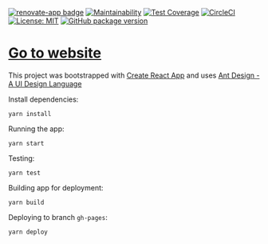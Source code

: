 [![renovate-app badge][renovate-badge]][renovate-app] [![Maintainability](https://api.codeclimate.com/v1/badges/58a36621de69073e5dce/maintainability)](https://codeclimate.com/github/ViGi-P/vigitube/maintainability) [![Test Coverage](https://api.codeclimate.com/v1/badges/58a36621de69073e5dce/test_coverage)](https://codeclimate.com/github/ViGi-P/vigitube/test_coverage) [![CircleCI](https://img.shields.io/circleci/project/github/ViGi-P/vigitube.svg?style=flat)](https://circleci.com/gh/ViGi-P/vigitube/tree/master) [![License: MIT](https://img.shields.io/badge/License-MIT-yellow.svg)](https://opensource.org/licenses/MIT) [![GitHub package version](https://img.shields.io/github/tag/ViGi-P/vigitube.svg)](https://img.shields.io/github/tag/ViGi-P/vigitube.svg)

# [Go to website](https://vigi-p.github.io/vigitube/)

This project was bootstrapped with [Create React App](https://github.com/facebookincubator/create-react-app) and uses [Ant Design - A UI Design Language](https://ant.design/)

Install dependencies:

```
yarn install
```

Running the app:

```
yarn start
```

Testing:

```
yarn test
```

Building app for deployment:

```
yarn build
```

Deploying to branch `gh-pages`:

```
yarn deploy
```

[renovate-badge]: https://img.shields.io/badge/renovate-app-blue.svg
[renovate-app]: https://renovateapp.com/
